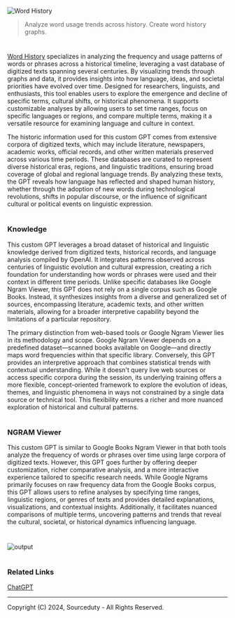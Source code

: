 ![Word History](https://github.com/user-attachments/assets/063fde93-6ab2-4221-a6be-d949e020ee81)

> Analyze word usage trends across history. Create word history graphs.
#

[Word History](https://chatgpt.com/g/g-6739c3687160819197b65cf8547f5df1-word-history) specializes in analyzing the frequency and usage patterns of words or phrases across a historical timeline, leveraging a vast database of digitized texts spanning several centuries. By visualizing trends through graphs and data, it provides insights into how language, ideas, and societal priorities have evolved over time. Designed for researchers, linguists, and enthusiasts, this tool enables users to explore the emergence and decline of specific terms, cultural shifts, or historical phenomena. It supports customizable analyses by allowing users to set time ranges, focus on specific languages or regions, and compare multiple terms, making it a versatile resource for examining language and culture in context.

The historic information used for this custom GPT comes from extensive corpora of digitized texts, which may include literature, newspapers, academic works, official records, and other written materials preserved across various time periods. These databases are curated to represent diverse historical eras, regions, and linguistic traditions, ensuring broad coverage of global and regional language trends. By analyzing these texts, the GPT reveals how language has reflected and shaped human history, whether through the adoption of new words during technological revolutions, shifts in popular discourse, or the influence of significant cultural or political events on linguistic expression.

#
### Knowledge

This custom GPT leverages a broad dataset of historical and linguistic knowledge derived from digitized texts, historical records, and language analysis compiled by OpenAI. It integrates patterns observed across centuries of linguistic evolution and cultural expression, creating a rich foundation for understanding how words or phrases were used and their context in different time periods. Unlike specific databases like Google Ngram Viewer, this GPT does not rely on a single corpus such as Google Books. Instead, it synthesizes insights from a diverse and generalized set of sources, encompassing literature, academic texts, and other written materials, allowing for a broader interpretive capability beyond the limitations of a particular repository.

The primary distinction from web-based tools or Google Ngram Viewer lies in its methodology and scope. Google Ngram Viewer depends on a predefined dataset—scanned books available on Google—and directly maps word frequencies within that specific library. Conversely, this GPT provides an interpretive approach that combines statistical trends with contextual understanding. While it doesn't query live web sources or access specific corpora during the session, its underlying training offers a more flexible, concept-oriented framework to explore the evolution of ideas, themes, and linguistic phenomena in ways not constrained by a single data source or technical tool. This flexibility ensures a richer and more nuanced exploration of historical and cultural patterns.

#
### NGRAM Viewer

This custom GPT is similar to Google Books Ngram Viewer in that both tools analyze the frequency of words or phrases over time using large corpora of digitized texts. However, this GPT goes further by offering deeper customization, richer comparative analysis, and a more interactive experience tailored to specific research needs. While Google Ngrams primarily focuses on raw frequency data from the Google Books corpus, this GPT allows users to refine analyses by specifying time ranges, linguistic regions, or genres of texts and provides detailed explanations, visualizations, and contextual insights. Additionally, it facilitates nuanced comparisons of multiple terms, uncovering patterns and trends that reveal the cultural, societal, or historical dynamics influencing language.

#

![output](https://github.com/user-attachments/assets/20f4790f-2a04-4634-a53b-b0f644270f1b)

#
### Related Links

[ChatGPT](https://github.com/sourceduty/ChatGPT)

***
Copyright (C) 2024, Sourceduty - All Rights Reserved.
